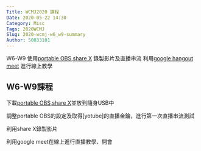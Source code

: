 ```yaml
---
Title: WCMJ2020 課程
Date: 2020-05-22 14:30
Category: Misc
Tags: 2020WCMJ
Slug: 2020-wcmj-w6_w9-summary
Author: 50833101
---
```


W6-W9
使用[portable OBS],[share X]  錄製影片及直播串流
利用[google hangout meet] 進行線上教學

[portable OBS]:https://portableapps.com/apps/music_video/obs-studio-portable
[share X]:https://getsharex.com/
[google hangout meet]:https://apps.google.com/meet/
<!-- PELICAN_END_SUMMARY -->
W6-W9課程
----

下載[portable OBS],[share X]並放到隨身USB中

調整portable OBS的設定及取得[yotube]的直播金鑰，進行第一次直播串流測試

利用share X錄製影片

利用google meet在線上進行直播教學、開會
